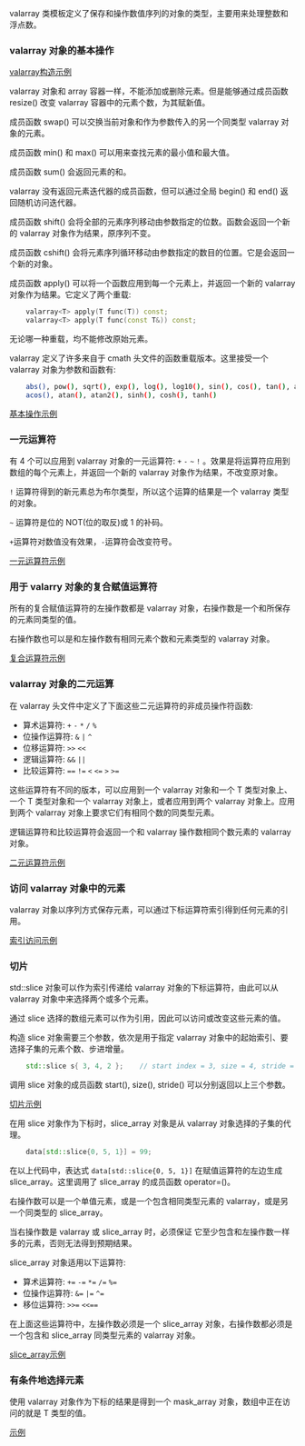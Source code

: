 
valarray 类模板定义了保存和操作数值序列的对象的类型，主要用来处理整数和浮点数。


### valarray 对象的基本操作

[valarray构造示例](03_valarray/01_construct.cpp)

valarray 对象和 array 容器一样，不能添加或删除元素。但是能够通过成员函数 resize() 改变 valarray 容器中的元素个数，为其赋新值。

成员函数 swap() 可以交换当前对象和作为参数传入的另一个同类型 valarray 对象的元素。

成员函数 min() 和 max() 可以用来查找元素的最小值和最大值。

成员函数  sum() 会返回元素的和。

valarray 没有返回元素迭代器的成员函数，但可以通过全局 begin() 和 end() 返回随机访问迭代器。

成员函数 shift() 会将全部的元素序列移动由参数指定的位数。函数会返回一个新的 valarray 对象作为结果，原序列不变。

成员函数 cshift() 会将元素序列循环移动由参数指定的数目的位置。它是会返回一个新的对象。

成员函数 apply() 可以将一个函数应用到每一个元素上，并返回一个新的 valarray 对象作为结果。它定义了两个重载:
```c++
    valarray<T> apply(T func(T)) const;
    valarray<T> apply(T func(const T&)) const;
```
无论哪一种重载，均不能修改原始元素。

valarray 定义了许多来自于 cmath 头文件的函数重载版本。这里接受一个 valarray 对象为参数和函数有:
```sh
    abs(), pow(), sqrt(), exp(), log(), log10(), sin(), cos(), tan(), asin(),
    acos(), atan(), atan2(), sinh(), cosh(), tanh()
```

[基本操作示例](03_valarray/02_base_operation.cpp)


### 一元运算符

有 4 个可以应用到 valarray 对象的一元运算符: `+` `-` `~` `!` 。效果是将运算符应用到数组的每个元素上，并返回一个新的 valarray 对象作为结果，不改变原对象。

`!` 运算符得到的新元素总为布尔类型，所以这个运算的结果是一个 valarray<bool> 类型的对象。

`~` 运算符是位的 NOT(位的取反)或 1 的补码。

`+`运算符对数值没有效果，`-`运算符会改变符号。 

[一元运算符示例](03_valarray/03_unary_operation.cpp)


### 用于 valarry 对象的复合赋值运算符

所有的复合赋值运算符的左操作数都是 valarray 对象，右操作数是一个和所保存的元素同类型的值。

右操作数也可以是和左操作数有相同元素个数和元素类型的 valarray 对象。

[复合运算符示例](03_valarray/04_composite_operation.cpp)


### valarray 对象的二元运算

在 valarray 头文件中定义了下面这些二元运算符的非成员操作符函数:
- 算术运算符: `+` `-` `*` `/` `%`
- 位操作运算符: `&` `|` `^`
- 位移运算符: `>>` `<<`
- 逻辑运算符: `&&` `||`
- 比较运算符: `==` `!=` `<` `<=` `>` `>=`

这些运算符有不同的版本，可以应用到一个 valarray<T> 对象和一个 T 类型对象上、一个 T 类型对象和一个 valarray<T> 对象上，或者应用到两个 valarray<T> 对象上。应用到两个 valarray<T> 对象上要求它们有相同个数的同类型元素。

逻辑运算符和比较运算符会返回一个和 valarray 操作数相同个数元素的 valarray<bool> 对象。

[二元运算符示例](03_valarray/05_binary_operation.cpp)


### 访问 valarray 对象中的元素

valarray 对象以序列方式保存元素，可以通过下标运算符索引得到任何元素的引用。

[索引访问示例](03_valarray/06_access.cpp)


### 切片

std::slice 对象可以作为索引传递给 valarray 对象的下标运算符，由此可以从 valarray 对象中来选择两个或多个元素。

通过 slice 选择的数组元素可以作为引用，因此可以访问或改变这些元素的值。

构造 slice 对象需要三个参数，依次是用于指定 valarray 对象中的起始索引、要选择子集的元素个数、步进增量。
```c++
    std::slice s{ 3, 4, 2 };    // start index = 3, size = 4, stride = 2
```
调用 slice 对象的成员函数 start(), size(), stride() 可以分别返回以上三个参数。

[切片示例](03_valarray/07_slice.cpp)

在用 slice 对象作为下标时，slice_array<T> 对象是从 valarray<T> 对象选择的子集的代理。
```c++
    data[std::slice{0, 5, 1}] = 99;
```
在以上代码中，表达式 `data[std::slice{0, 5, 1}]` 在赋值运算符的左边生成 slice_array。这里调用了 slice_array 的成员函数 operator=()。

右操作数可以是一个单值元素，或是一个包含相同类型元素的 valarray，或是另一个同类型的 slice_array。

当右操作数是 valarray 或 slice_array 时，必须保证 它至少包含和左操作数一样多的元素，否则无法得到预期结果。

slice_array 对象适用以下运算符:
- 算术运算符: `+=` `-=` `*=` `/=` `%=`
- 位操作运算符: `&=` `|=` `^=`
- 移位运算符: `>>=` `<<==`

在上面这些运算符中，左操作数必须是一个 slice_array 对象，右操作数都必须是一个包含和 slice_array 同类型元素的 valarray 对象。

[slice_array示例](03_valarray/08_slice_array.cpp)


### 有条件地选择元素

使用 valarray<bool> 对象作为下标的结果是得到一个 mask_array<T> 对象，数组中正在访问的就是 T 类型的值。

[示例](03_valarray/09_mask_array.cpp)
